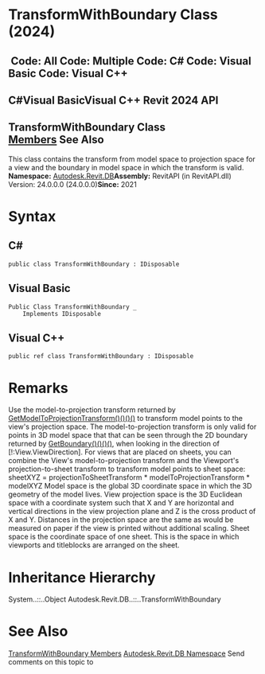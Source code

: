 # TransformWithBoundary Class (2024)

﻿
 Code: All Code: Multiple Code: C# Code: Visual Basic Code: Visual C++   
---  
C#Visual BasicVisual C++
Revit 2024 API  
---  
TransformWithBoundary Class  
[Members](935ecb46-cbb3-058c-d70d-cd6c95ef432a.md "TransformWithBoundary Members") See Also  
---  
This class contains the transform from model space to projection space for a view and the boundary in model space in which the transform is valid. 
**Namespace:** [Autodesk.Revit.DB](87546ba7-461b-c646-cbb1-2cb8f5bff8b2.md "Autodesk.Revit.DB Namespace")**Assembly:** RevitAPI (in RevitAPI.dll) Version: 24.0.0.0 (24.0.0.0)**Since:** 2021 
# Syntax
C#  
---  
```text
public class TransformWithBoundary : IDisposable
```
  
Visual Basic  
---  
```text
Public Class TransformWithBoundary _
	Implements IDisposable
```
  
Visual C++  
---  
```text
public ref class TransformWithBoundary : IDisposable
```
  
# Remarks
Use the model-to-projection transform returned by [GetModelToProjectionTransform()()()()](1742945f-53f5-1843-8781-6f4c7d363788.md "GetModelToProjectionTransform Method") to transform model points to the view's projection space. The model-to-projection transform is only valid for points in 3D model space that that can be seen through the 2D boundary returned by [GetBoundary()()()()](5f38a440-a539-f5b0-2b48-1aefb8bf03a4.md "GetBoundary Method"), when looking in the direction of [!:View.ViewDirection]. 
For views that are placed on sheets, you can combine the View's model-to-projection transform and the Viewport's projection-to-sheet transform to transform model points to sheet space:
sheetXYZ = projectionToSheetTransform * modelToProjectionTransform * modelXYZ
Model space is the global 3D coordinate space in which the 3D geometry of the model lives.
View projection space is the 3D Euclidean space with a coordinate system such that X and Y are horizontal and vertical directions in the view projection plane and Z is the cross product of X and Y. Distances in the projection space are the same as would be measured on paper if the view is printed without additional scaling.
Sheet space is the coordinate space of one sheet. This is the space in which viewports and titleblocks are arranged on the sheet. 
# Inheritance Hierarchy
System..::..Object Autodesk.Revit.DB..::..TransformWithBoundary
# See Also
[TransformWithBoundary Members](935ecb46-cbb3-058c-d70d-cd6c95ef432a.md "TransformWithBoundary Members")
[Autodesk.Revit.DB Namespace](87546ba7-461b-c646-cbb1-2cb8f5bff8b2.md "Autodesk.Revit.DB Namespace")
Send comments on this topic to 